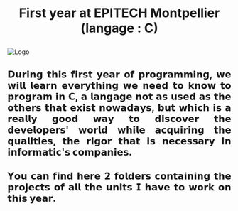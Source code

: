 # <p align="center">First year at EPITECH Montpellier (langage : C)</p>

![Logo](https://newsroom.ionis-group.com/wp-content/uploads/2023/09/EPI-LOGO-2023-QUADRI.png)

## <p align="justify">𝗗𝘂𝗿𝗶𝗻𝗴 𝘁𝗵𝗶𝘀 𝗳𝗶𝗿𝘀𝘁 𝘆𝗲𝗮𝗿 𝗼𝗳 𝗽𝗿𝗼𝗴𝗿𝗮𝗺𝗺𝗶𝗻𝗴, 𝘄𝗲 𝘄𝗶𝗹𝗹 𝗹𝗲𝗮𝗿𝗻 𝗲𝘃𝗲𝗿𝘆𝘁𝗵𝗶𝗻𝗴 𝘄𝗲 𝗻𝗲𝗲𝗱 𝘁𝗼 𝗸𝗻𝗼𝘄 𝘁𝗼 𝗽𝗿𝗼𝗴𝗿𝗮𝗺 𝗶𝗻 𝗖, 𝗮 𝗹𝗮𝗻𝗴𝗮𝗴𝗲 𝗻𝗼𝘁 𝗮𝘀 𝘂𝘀𝗲𝗱 𝗮𝘀 𝘁𝗵𝗲 𝗼𝘁𝗵𝗲𝗿𝘀 𝘁𝗵𝗮𝘁 𝗲𝘅𝗶𝘀𝘁 𝗻𝗼𝘄𝗮𝗱𝗮𝘆𝘀, 𝗯𝘂𝘁 𝘄𝗵𝗶𝗰𝗵 𝗶𝘀 𝗮 𝗿𝗲𝗮𝗹𝗹𝘆 𝗴𝗼𝗼𝗱 𝘄𝗮𝘆 𝘁𝗼 𝗱𝗶𝘀𝗰𝗼𝘃𝗲𝗿 𝘁𝗵𝗲 𝗱𝗲𝘃𝗲𝗹𝗼𝗽𝗲𝗿𝘀' 𝘄𝗼𝗿𝗹𝗱 𝘄𝗵𝗶𝗹𝗲 𝗮𝗰𝗾𝘂𝗶𝗿𝗶𝗻𝗴 𝘁𝗵𝗲 𝗾𝘂𝗮𝗹𝗶𝘁𝗶𝗲𝘀, 𝘁𝗵𝗲 𝗿𝗶𝗴𝗼𝗿 𝘁𝗵𝗮𝘁 𝗶𝘀 𝗻𝗲𝗰𝗲𝘀𝘀𝗮𝗿𝘆 𝗶𝗻 𝗶𝗻𝗳𝗼𝗿𝗺𝗮𝘁𝗶𝗰'𝘀 𝗰𝗼𝗺𝗽𝗮𝗻𝗶𝗲𝘀.</p>

## <p align="justify">𝗬𝗼𝘂 𝗰𝗮𝗻 𝗳𝗶𝗻𝗱 𝗵𝗲𝗿𝗲 𝟮 𝗳𝗼𝗹𝗱𝗲𝗿𝘀 𝗰𝗼𝗻𝘁𝗮𝗶𝗻𝗶𝗻𝗴 𝘁𝗵𝗲 𝗽𝗿𝗼𝗷𝗲𝗰𝘁𝘀 𝗼𝗳 𝗮𝗹𝗹 𝘁𝗵𝗲 𝘂𝗻𝗶𝘁𝘀 𝗜 𝗵𝗮𝘃𝗲 𝘁𝗼 𝘄𝗼𝗿𝗸 𝗼𝗻 𝘁𝗵𝗶𝘀 𝘆𝗲𝗮𝗿.</p>
